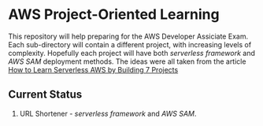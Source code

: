 # AWS Project-Oriented Learning
This repository will help preparing for the AWS Developer Assiciate Exam. Each sub-directory will contain a different project, with increasing levels of complexity.
Hopefully each project will have both _serverless framework_ and _AWS SAM_ deployment methods.
The ideas were all taken from the article [How to Learn Serverless AWS by Building 7 Projects](https://www.freecodecamp.org/news/learn-serverless-aws-by-building-7-projects/)

## Current Status
1. URL Shortener - _serverless framework_ and _AWS SAM_.
